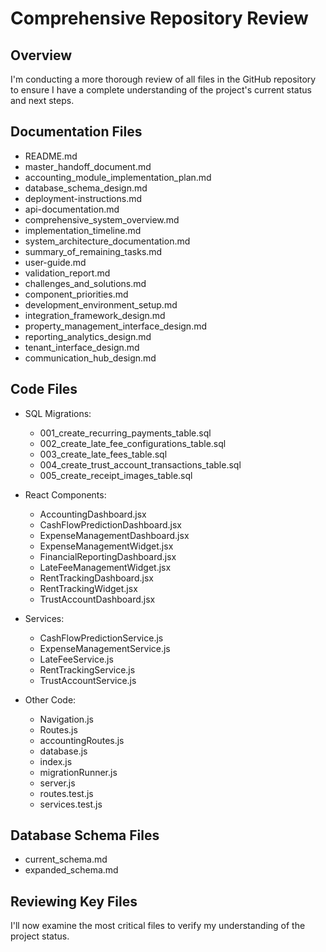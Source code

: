 # Comprehensive Repository Review

## Overview
I'm conducting a more thorough review of all files in the GitHub repository to ensure I have a complete understanding of the project's current status and next steps.

## Documentation Files
- README.md
- master_handoff_document.md
- accounting_module_implementation_plan.md
- database_schema_design.md
- deployment-instructions.md
- api-documentation.md
- comprehensive_system_overview.md
- implementation_timeline.md
- system_architecture_documentation.md
- summary_of_remaining_tasks.md
- user-guide.md
- validation_report.md
- challenges_and_solutions.md
- component_priorities.md
- development_environment_setup.md
- integration_framework_design.md
- property_management_interface_design.md
- reporting_analytics_design.md
- tenant_interface_design.md
- communication_hub_design.md

## Code Files
- SQL Migrations:
  - 001_create_recurring_payments_table.sql
  - 002_create_late_fee_configurations_table.sql
  - 003_create_late_fees_table.sql
  - 004_create_trust_account_transactions_table.sql
  - 005_create_receipt_images_table.sql

- React Components:
  - AccountingDashboard.jsx
  - CashFlowPredictionDashboard.jsx
  - ExpenseManagementDashboard.jsx
  - ExpenseManagementWidget.jsx
  - FinancialReportingDashboard.jsx
  - LateFeeManagementWidget.jsx
  - RentTrackingDashboard.jsx
  - RentTrackingWidget.jsx
  - TrustAccountDashboard.jsx

- Services:
  - CashFlowPredictionService.js
  - ExpenseManagementService.js
  - LateFeeService.js
  - RentTrackingService.js
  - TrustAccountService.js

- Other Code:
  - Navigation.js
  - Routes.js
  - accountingRoutes.js
  - database.js
  - index.js
  - migrationRunner.js
  - server.js
  - routes.test.js
  - services.test.js

## Database Schema Files
- current_schema.md
- expanded_schema.md

## Reviewing Key Files
I'll now examine the most critical files to verify my understanding of the project status.

